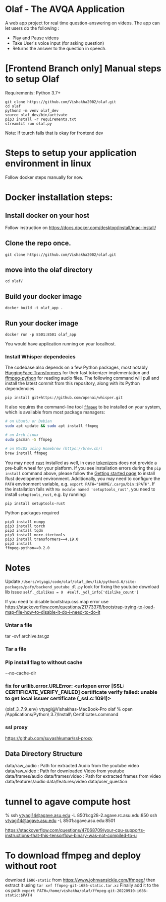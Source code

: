 # Olaf - The AVQA Application
A web app project for real time question-answering on videos. The app can let users do the following :

- Play and Pause videos
- Take User's voice input (for asking question)
- Returns the answer to the question in speech.


# [Frontend Branch only] Manual steps to setup Olaf

Requirements:
Python 3.7+
```
git clone https://github.com/Vishakha2002/olaf.git
cd olaf
python3 -m venv olaf_dev
source olaf_dev/bin/activate
pip3 install -r requirements.txt
streamlit run olaf.py
```

Note: If tourch fails that is okay for frontend dev


# Steps to setup your application environment in linux
Follow docker steps manually for now.

# Docker installation steps:
## Install docker on your host
Follow instruction on https://docs.docker.com/desktop/install/mac-install/

## Clone the repo once.
`git clone https://github.com/Vishakha2002/olaf.git`

## move into the olaf directory
`cd olaf/`

## Build your docker image
`docker build -t olaf_app .`

## Run your docker image
`docker run -p 8501:8501 olaf_app`

You would have application running on your localhost.


### Install Whisper dependecies
The codebase also depends on a few Python packages, most notably [HuggingFace Transformers](https://huggingface.co/docs/transformers/index) for their fast tokenizer implementation and [ffmpeg-python](https://github.com/kkroening/ffmpeg-python) for reading audio files. The following command will pull and install the latest commit from this repository, along with its Python dependencies 

    pip install git+https://github.com/openai/whisper.git 

It also requires the command-line tool [`ffmpeg`](https://ffmpeg.org/) to be installed on your system, which is available from most package managers:

```bash
# on Ubuntu or Debian
sudo apt update && sudo apt install ffmpeg

# on Arch Linux
sudo pacman -S ffmpeg

# on MacOS using Homebrew (https://brew.sh/)
brew install ffmpeg

```

You may need [`rust`](http://rust-lang.org) installed as well, in case [tokenizers](https://pypi.org/project/tokenizers/) does not provide a pre-built wheel for your platform. If you see installation errors during the `pip install` command above, please follow the [Getting started page](https://www.rust-lang.org/learn/get-started) to install Rust development environment. Additionally, you may need to configure the `PATH` environment variable, e.g. `export PATH="$HOME/.cargo/bin:$PATH"`. If the installation fails with `No module named 'setuptools_rust'`, you need to install `setuptools_rust`, e.g. by running:

```bash
pip install setuptools-rust
```

Python packages required
```
pip3 install numpy
pip3 install torch
pip3 install tqdm
pip3 install more-itertools
pip3 install transformers==4.19.0
pip3 install 
ffmpeg-python==0.2.0
```


# Notes

Update  `/Users/vtyagi/code/olaf/olaf_dev/lib/python3.6/site-packages/pafy/backend_youtube_dl.py` look for fixing the youtube download lib issue
`self._dislikes = 0  #self._ydl_info['dislike_count']`

If you need to disable bootstrap.css.map error use https://stackoverflow.com/questions/21773376/bootstrap-trying-to-load-map-file-how-to-disable-it-do-i-need-to-do-it


### Untar a file
tar -xvf archive.tar.gz
### Tar a file

### Pip install flag to without cache
--no-cache-dir 

### fix for urllib.error.URLError: <urlopen error [SSL: CERTIFICATE_VERIFY_FAILED] certificate verify failed: unable to get local issuer certificate (_ssl.c:1091)>
(olaf_3_7_9_env) vtyagi@Vishakhas-MacBook-Pro olaf % open /Applications/Python\ 3.7/Install\ Certificates.command

### ssl proxy 
https://github.com/suyashkumar/ssl-proxy


## Data Directory Structure
data/raw_audio : Path for extracted Audio from the youtube video
data/raw_video : Path for downloaded Video from youtube
data/frames/audio
data/frames/video :  Path for extracted frames from video 
data/features/audio
data/features/video
data/user_question

# tunnel to agave compute host
% ssh vtyagi14@agave.asu.edu -L 8501:cg28-2.agave.rc.asu.edu:850
ssh vtyagi14@agave.asu.edu -L 8501:agave.asu.edu:8501


https://stackoverflow.com/questions/47068709/your-cpu-supports-instructions-that-this-tensorflow-binary-was-not-compiled-to-u

# To download ffmpeg and deploy without root
download `i686-static` from https://www.johnvansickle.com/ffmpeg/
then extract it using 
`tar xvf ffmpeg-git-i686-static.tar.xz`
Finally add it to the os path
`export PATH=/home/vishakha/olaf/ffmpeg-git-20220910-i686-static:$PATH`